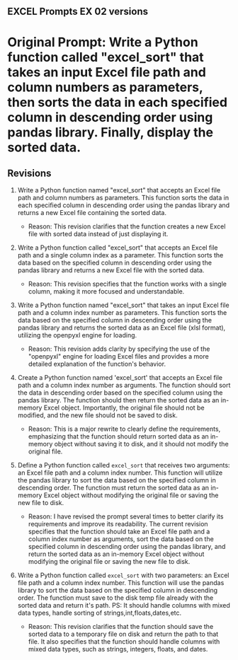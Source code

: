 ## EXCEL Prompts EX 02 versions

# Original Prompt: Write a Python function called "excel_sort" that takes an input Excel file path and column numbers as parameters, then sorts the data in each specified column in descending order using pandas library. Finally, display the sorted data.

## Revisions

1. Write a Python function named "excel_sort" that accepts an Excel file path and column numbers as parameters. This function sorts the data in each specified column in descending order using the pandas library and returns a new Excel file containing the sorted data.
   - Reason: This revision clarifies that the function creates a new Excel file with sorted data instead of just displaying it.

2. Write a Python function called "excel_sort" that accepts an Excel file path and a single column index as a parameter. This function sorts the data based on the specified column in descending order using the pandas library and returns a new Excel file with the sorted data.
   - Reason: This revision specifies that the function works with a single column, making it more focused and understandable.

3. Write a Python function named "excel_sort" that takes an input Excel file path and a column index number as parameters. This function sorts the data based on the specified column in descending order using the pandas library and returns the sorted data as an Excel file (xlsl format), utilizing the openpyxl engine for loading.
   - Reason: This revision adds clarity by specifying the use of the "openpyxl" engine for loading Excel files and provides a more detailed explanation of the function's behavior.

4. Create a Python function named 'excel_sort' that accepts an Excel file path and a column index number as arguments. The function should sort the data in descending order based on the specified column using the pandas library. The function should then return the sorted data as an in-memory Excel object. Importantly, the original file should not be modified, and the new file should not be saved to disk.
   - Reason: This is a major rewrite to clearly define the requirements, emphasizing that the function should return sorted data as an in-memory object without saving it to disk, and it should not modify the original file.

5. Define a Python function called `excel_sort` that receives two arguments: an Excel file path and a column index number. This function will utilize the pandas library to sort the data based on the specified column in descending order. The function must return the sorted data as an in-memory Excel object without modifying the original file or saving the new file to disk.
   - Reason: I have revised the prompt several times to better clarify its requirements and improve its readability. The current revision specifies that the function should take an Excel file path and a column index number as arguments, sort the data based on the specified column in descending order using the pandas library, and return the sorted data as an in-memory Excel object without modifying the original file or saving the new file to disk.

6. Write a Python function called `excel_sort` with two parameters: an Excel file path and a column index number. This function will use the pandas library to sort the data based on the specified column in descending order. The function must save to the disk temp file already with the sorted data and return it's path. PS: It should handle columns with mixed data types, handle sorting of strings,int,floats,dates,etc.
   - Reason: This revision clarifies that the function should save the sorted data to a temporary file on disk and return the path to that file. It also specifies that the function should handle columns with mixed data types, such as strings, integers, floats, and dates.
